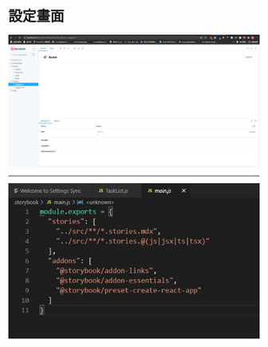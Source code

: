 

# 設定畫面

<img src="public/first_page.jpg" alt="My cool logo"/>

------------------------------
<img src="public/main.jpg" alt="My cool logo"/>